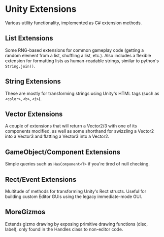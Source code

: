 # Unity Extensions
Various utility functionality, implemented as C# extension methods.

## List Extensions
Some RNG-based extensions for common gameplay code (getting a random element from a list, shuffling a list, etc.). Also includes a flexible extension for formatting lists as human-readable strings, similar to python's `String.join()`.

## String Extensions
These are mostly for transforming strings using Unity's HTML tags (such as `<color>`, `<b>`, `<i>`).

## Vector Extensions
A couple of extensions that will return a Vector2/3 with one of its components modified, as well as some shorthand for swizzling a Vector2 into a Vector3 and flatting a Vector3 into a Vector2.

## GameObject/Component Extensions
Simple queries such as `HasComponent<T>` if you're tired of null checking.
  
## Rect/Event Extensions
Multitude of methods for transforming Unity's Rect structs. Useful for building custom Editor GUIs using the legacy immediate-mode GUI.

## MoreGizmos
Extends gizmo drawing by exposing primitive drawing functions (disc, label), only found in the Handles class to non-editor code.

